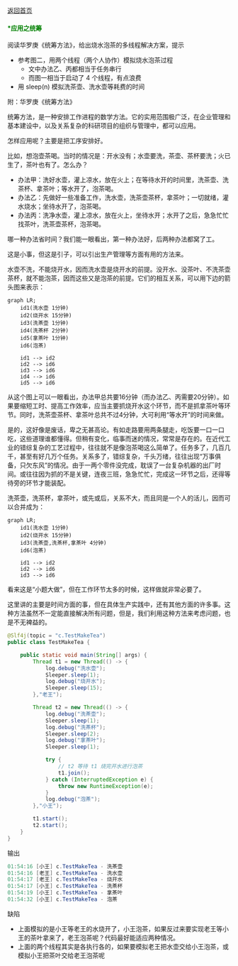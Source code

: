 [返回首页](index.md)
#### <font color="green">*应用之统筹</font>

阅读华罗庚《统筹方法》，给出烧水泡茶的多线程解决方案，提示 

- 参考图二，用两个线程（两个人协作）模拟烧水泡茶过程 
  - 文中办法乙、丙都相当于任务串行 
  - 而图一相当于启动了 4 个线程，有点浪费 
- 用 sleep(n) 模拟洗茶壶、洗水壶等耗费的时间

附：华罗庚《统筹方法》

统筹方法，是一种安排工作进程的数学方法。它的实用范围极广泛，在企业管理和基本建设中，以及关系复杂的科研项目的组织与管理中，都可以应用。

怎样应用呢？主要是把工序安排好。

比如，想泡壶茶喝。当时的情况是：开水没有；水壶要洗，茶壶、茶杯要洗；火已生了，茶叶也有了。怎么办？

- 办法甲：洗好水壶，灌上凉水，放在火上；在等待水开的时间里，洗茶壶、洗茶杯、拿茶叶；等水开了，泡茶喝。
- 办法乙：先做好一些准备工作，洗水壶，洗茶壶茶杯，拿茶叶；一切就绪，灌水烧水；坐待水开了，泡茶喝。
- 办法丙：洗净水壶，灌上凉水，放在火上，坐待水开；水开了之后，急急忙忙找茶叶，洗茶壶茶杯，泡茶喝。

哪一种办法省时间？我们能一眼看出，第一种办法好，后两种办法都窝了工。

这是小事，但这是引子，可以引出生产管理等方面有用的方法来。

水壶不洗，不能烧开水，因而洗水壶是烧开水的前提。没开水、没茶叶、不洗茶壶茶杯，就不能泡茶，因而这些又是泡茶的前提。它们的相互关系，可以用下边的箭头图来表示：

```mermaid
graph LR;
	id1(洗水壶 1分钟)
	id2(烧开水 15分钟)
	id3(洗茶壶 1分钟)
	id4(洗茶杯 2分钟)
	id5(拿茶叶 1分钟)
	id6(泡茶)

	id1 --> id2
	id2 --> id6
	id3 --> id6
	id4 --> id6
	id5 --> id6
```

从这个图上可以一眼看出，办法甲总共要16分钟（而办法乙、丙需要20分钟）。如果要缩短工时、提高工作效率，应当主要抓烧开水这个环节，而不是抓拿茶叶等环节。同时，洗茶壶茶杯、拿茶叶总共不过4分钟，大可利用“等水开”的时间来做。

是的，这好像是废话，卑之无甚高论。有如走路要用两条腿走，吃饭要一口一口吃，这些道理谁都懂得。但稍有变化，临事而迷的情况，常常是存在的。在近代工业的错综复杂的工艺过程中，往往就不是像泡茶喝这么简单了。任务多了，几百几千，甚至有好几万个任务。关系多了，错综复杂，千头万绪，往往出现“万事俱备，只欠东风”的情况。由于一两个零件没完成，耽误了一台复杂机器的出厂时间。或往往因为抓的不是关键，连夜三班，急急忙忙，完成这一环节之后，还得等待旁的环节才能装配。

洗茶壶，洗茶杯，拿茶叶，或先或后，关系不大，而且同是一个人的活儿，因而可以合并成为：

```mermaid
graph LR;
	id1(洗水壶 1分钟)
	id2(烧开水 15分钟)
	id3(洗茶壶,洗茶杯,拿茶叶 4分钟)
	id6(泡茶)

	id1 --> id2
	id2 --> id6
	id3 --> id6
```

看来这是“小题大做”，但在工作环节太多的时候，这样做就非常必要了。

这里讲的主要是时间方面的事，但在具体生产实践中，还有其他方面的许多事。这种方法虽然不一定能直接解决所有问题，但是，我们利用这种方法来考虑问题，也是不无裨益的。

```java
@Slf4j(topic = "c.TestMakeTea")
public class TestMakeTea {

    public static void main(String[] args) {
        Thread t1 = new Thread(() -> {
            log.debug("洗水壶");
            Sleeper.sleep(1);
            log.debug("烧开水");
            Sleeper.sleep(15);
        },"老王");

        Thread t2 = new Thread(() -> {
            log.debug("洗茶壶");
            Sleeper.sleep(1);
            log.debug("洗茶杯");
            Sleeper.sleep(2);
            log.debug("拿茶叶");
            Sleeper.sleep(1);

            try {
                // t2 等待 t1 烧完开水进行泡茶
                t1.join();
            } catch (InterruptedException e) {
                throw new RuntimeException(e);
            }
            log.debug("泡茶");
        },"小王");

        t1.start();
        t2.start();
    }
}
```

输出

```java
01:54:16 [小王] c.TestMakeTea - 洗茶壶
01:54:16 [老王] c.TestMakeTea - 洗水壶
01:54:17 [老王] c.TestMakeTea - 烧开水
01:54:17 [小王] c.TestMakeTea - 洗茶杯
01:54:19 [小王] c.TestMakeTea - 拿茶叶
01:54:32 [小王] c.TestMakeTea - 泡茶
```

缺陷

- 上面模拟的是小王等老王的水烧开了，小王泡茶，如果反过来要实现老王等小王的茶叶拿来了，老王泡茶呢？代码最好能适应两种情况。
- 上面的两个线程其实是各执行各的，如果要模拟老王把水壶交给小王泡茶，或模拟小王把茶叶交给老王泡茶呢
